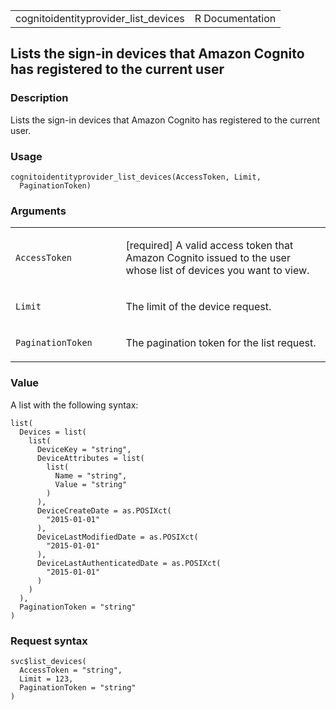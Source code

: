 <table style="width: 100%;">
<tbody>
<tr class="odd">
<td>cognitoidentityprovider_list_devices</td>
<td style="text-align: right;">R Documentation</td>
</tr>
</tbody>
</table>

## Lists the sign-in devices that Amazon Cognito has registered to the current user

### Description

Lists the sign-in devices that Amazon Cognito has registered to the
current user.

### Usage

    cognitoidentityprovider_list_devices(AccessToken, Limit,
      PaginationToken)

### Arguments

<table>
<colgroup>
<col style="width: 35%" />
<col style="width: 65%" />
</colgroup>
<tbody>
<tr class="odd">
<td><code
id="cognitoidentityprovider_list_devices_:_AccessToken">AccessToken</code></td>
<td><p>[required] A valid access token that Amazon Cognito issued to the
user whose list of devices you want to view.</p></td>
</tr>
<tr class="even">
<td><code
id="cognitoidentityprovider_list_devices_:_Limit">Limit</code></td>
<td><p>The limit of the device request.</p></td>
</tr>
<tr class="odd">
<td><code
id="cognitoidentityprovider_list_devices_:_PaginationToken">PaginationToken</code></td>
<td><p>The pagination token for the list request.</p></td>
</tr>
</tbody>
</table>

### Value

A list with the following syntax:

    list(
      Devices = list(
        list(
          DeviceKey = "string",
          DeviceAttributes = list(
            list(
              Name = "string",
              Value = "string"
            )
          ),
          DeviceCreateDate = as.POSIXct(
            "2015-01-01"
          ),
          DeviceLastModifiedDate = as.POSIXct(
            "2015-01-01"
          ),
          DeviceLastAuthenticatedDate = as.POSIXct(
            "2015-01-01"
          )
        )
      ),
      PaginationToken = "string"
    )

### Request syntax

    svc$list_devices(
      AccessToken = "string",
      Limit = 123,
      PaginationToken = "string"
    )
